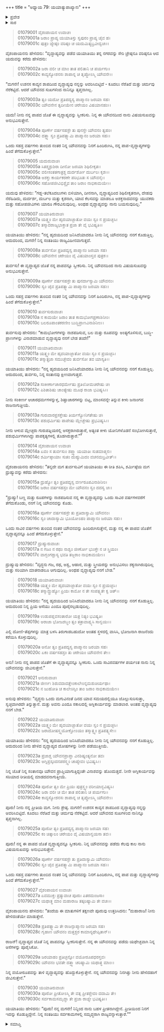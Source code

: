 +++
title = "ಅಧ್ಯಾಯ 79: ಯಯಾತ್ಯುಪಾಖ್ಯಾನಃ"
+++

<details><summary>ಪ್ರವೇಶ</summary>


।।   ಓಂ ಓಂ ನಮೋ ನಾರಾಯಣಾಯ।।   ಶ್ರೀ ವೇದವ್ಯಾಸಾಯ ನಮಃ ।।

ಶ್ರೀ ಕೃಷ್ಣದ್ವೈಪಾಯನ ವೇದವ್ಯಾಸ ವಿರಚಿತ  

**ಶ್ರೀ ಮಹಾಭಾರತ**

**ಆದಿ ಪರ್ವ**

**ಸಂಭವ ಪರ್ವ**

**ಅಧ್ಯಾಯ 79**

</details>


<details><summary>ಸಾರ</summary>

ಯಯಾತಿಯು ತನ್ನ ಮುಪ್ಪನ್ನು ಕೊಟ್ಟು ಮಕ್ಕಳ ಯೌವನವನ್ನು ಪಡೆಯಲು ಪ್ರಯತ್ನಿಸಲು, ಪೂರುವು ಅದಕ್ಕೆ ಒಪ್ಪಿಕೊಂಡಿದುದು (1-30).

</details>


> 01079001 ವೈಶಂಪಾಯನ ಉವಾಚ।  
01079001a ಜರಾಂ ಪ್ರಾಪ್ಯ ಯಯಾತಿಸ್ತು ಸ್ವಪುರಂ ಪ್ರಾಪ್ಯ ಚೈವ ಹ।  
01079001c ಪುತ್ರಂ ಜ್ಯೇಷ್ಠಂ ವರಿಷ್ಠಂ ಚ ಯದುಮಿತ್ಯಬ್ರವೀದ್ವಚಃ।।

ವೈಶಂಪಾಯನನು ಹೇಳಿದನು: “ವೃದ್ಧಾಪ್ಯವನ್ನು ಪಡೆದ ಯಯಾತಿಯು ತನ್ನ ನಗರವನ್ನು ಸೇರಿ ಜ್ರೇಷ್ಠನೂ ವರಿಷ್ಠನೂ ಆದ ಯದುವನ್ನು ಕರೆದು ಹೇಳಿದನು:

> 01079002a ಜರಾ ವಲೀ ಚ ಮಾಂ ತಾತ ಪಲಿತಾನಿ ಚ ಪರ್ಯಗುಃ।  
01079002c ಕಾವ್ಯಸ್ಯೋಶನಸಃ ಶಾಪಾನ್ನ ಚ ತೃಪ್ತೋಽಸ್ಮಿ ಯೌವನೇ।।

“ಮಗನೇ! ಉಶನಸ ಕಾವ್ಯನ ಶಾಪದಿಂದ ವೃದ್ಧಾಪ್ಯವು ನನ್ನನ್ನು ಆವರಿಸಿಬಿಟ್ಟಿದೆ - ಕೂದಲು ನೆರೆತಿದೆ ಮತ್ತು ಚರ್ಮವು ನೆರೆಕಟ್ಟಿದೆ. ಆದರೆ ಯೌವನದ ಸುಖಗಳಿಂದ ನಾನಿನ್ನೂ ತೃಪ್ತನಾಗಿಲ್ಲ.

> 01079003a ತ್ವಂ ಯದೋ ಪ್ರತಿಪದ್ಯಸ್ವ ಪಾಪ್ಮಾನಂ ಜರಯಾ ಸಹ।  
01079003c ಯೌವನೇನ ತ್ವದೀಯೇನ ಚರೇಯಂ ವಿಷಯಾನಹಂ।।

ಯದು! ನೀನು ನನ್ನ ಪಾಪದ ಜೊತೆ ಈ ವೃದ್ಧಾಪ್ಯವನ್ನು ಸ್ವೀಕರಿಸು. ನಿನ್ನ ಈ ಯೌವನದಿಂದ ನಾನು ವಿಷಯಸುಖವನ್ನು ಅನುಭವಿಸುತ್ತೇನೆ.

> 01079004a ಪೂರ್ಣೇ ವರ್ಷಸಹಸ್ರೇ ತು ಪುನಸ್ತೇ ಯೌವನಂ ತ್ವಹಂ।  
01079004c ದತ್ತ್ವಾ ಸ್ವಂ ಪ್ರತಿಪತ್ಸ್ಯಾಮಿ ಪಾಪ್ಮಾನಂ ಜರಯಾ ಸಹ।।

ಒಂದು ಸಹಸ್ರ ವರ್ಷಗಳು ತುಂಬಿದ ನಂತರ ನಿನ್ನ ಯೌವನವನ್ನು ನಿನಗೆ ಹಿಂದಿರುಗಿಸಿ, ನನ್ನ ಪಾಪ-ವೃದ್ಧಾಪ್ಯಗಳನ್ನು ಹಿಂದೆ ತೆಗೆದುಕೊಳ್ಳುತ್ತೇನೆ.”

> 01079005 ಯದುರುವಾಚ।  
01079005a ಸಿತಶ್ಮಶ್ರುಶಿರಾ ದೀನೋ ಜರಯಾ ಶಿಥಿಲೀಕೃತಃ।  
01079005c ವಲೀಸಂತತಗಾತ್ರಶ್ಚ ದುರ್ದರ್ಶೋ ದುರ್ಬಲಃ ಕೃಶಃ।।  
01079006a ಅಶಕ್ತಃ ಕಾರ್ಯಕರಣೇ ಪರಿಭೂತಃ ಸ ಯೌವನೈಃ।  
01079006c ಸಹೋಪಜೀವಿಭಿಶ್ಚೈವ ತಾಂ ಜರಾಂ ನಾಭಿಕಾಮಯೇ।।

ಯದುವು ಹೇಳಿದನು: “ಗಡ್ಡ-ತಲೆಕೂದಲುಗಳು ಬಿಳಿಯಾಗಿ, ದೀನನಾಗಿ, ವೃದ್ಧಾಪ್ಯದಿಂದ ಶಿಥಿಲೀಕೃತನಾಗಿ, ದೇಹವು ನೆರೆಹಿಡಿದು, ದುರ್ದರ್ಶ, ದುರ್ಬಲ ಮತ್ತು ಕೃಶನಾಗಿ, ಯಾವ ಕೆಲಸವನ್ನು ಮಾಡಲೂ ಅಶಕ್ತನಾದವನನ್ನು ಯುವಕರು ಮತ್ತು ಸಹೋಪಜೀವಿಗಳು ಯಾರೂ ಗೌರವಿಸುವುದಿಲ್ಲ. ಅಂಥಹ ವೃದ್ಧಾಪ್ಯವನ್ನು ನಾನು ಬಯಸುವುದಿಲ್ಲ.”

> 01079007 ಯಯಾತಿರುವಾಚ।  
01079007a ಯತ್ತ್ವಂ ಮೇ ಹೃದಯಾಜ್ಜಾತೋ ವಯಃ ಸ್ವಂ ನ ಪ್ರಯಚ್ಛಸಿ।  
01079007c ತಸ್ಮಾದರಾಜ್ಯಭಾಕ್ತಾತ ಪ್ರಜಾ ತೇ ವೈ ಭವಿಷ್ಯತಿ।।

ಯಯಾತಿಯು ಹೇಳಿದನು: “ನನ್ನ ಹೃದಯದಿಂದ ಜನಿಸಿದೆಯಾದರೂ ನೀನು ನಿನ್ನ ಯೌವನವನ್ನು ನನಗೆ ಕೊಡುತ್ತಿಲ್ಲ. ಆದುದರಿಂದ, ಮಗನೇ! ನಿನ್ನ ಸಂತತಿಯು ರಾಜ್ಯವಿಹೀನವಾಗುತ್ತದೆ.

> 01079008a ತುರ್ವಸೋ ಪ್ರತಿಪದ್ಯಸ್ವ ಪಾಪ್ಮಾನಂ ಜರಯಾ ಸಹ।  
01079008c ಯೌವನೇನ ಚರೇಯಂ ವೈ ವಿಷಯಾಂಸ್ತವ ಪುತ್ರಕ।।

ತುರ್ವಸು! ಈ ವೃದ್ಧಾಪ್ಯದ ಜೊತೆ ನನ್ನ ಪಾಪವನ್ನೂ ಸ್ವೀಕರಿಸು. ನಿನ್ನ ಯೌವನದಿಂದ ನಾನು ವಿಷಯಸುಖವನ್ನು ಅನುಭವಿಸುತ್ತೇನೆ.

> 01079009a ಪೂರ್ಣೇ ವರ್ಷಸಹಸ್ರೇ ತು ಪುನರ್ದಾಸ್ಯಾಮಿ ಯೌವನಂ।  
01079009c ಸ್ವಂ ಚೈವ ಪ್ರತಿಪತ್ಸ್ಯಾಮಿ ಪಾಪ್ಮಾನಂ ಜರಯಾ ಸಹ।।

ಒಂದು ಸಹಸ್ರ ವರ್ಷಗಳು ತುಂಬಿದ ನಂತರ ನಿನ್ನ ಯೌವನವನ್ನು ನಿನಗೆ ಹಿಂದಿರುಗಿಸಿ, ನನ್ನ ಪಾಪ-ವೃದ್ಧಾಪ್ಯಗಳನ್ನು ಹಿಂದೆ ತೆಗೆದುಕೊಳ್ಳುತ್ತೇನೆ.”

> 01079010 ತುರ್ವಸುರುವಾಚ।  
01079010a ನ ಕಾಮಯೇ ಜರಾಂ ತಾತ ಕಾಮಭೋಗಪ್ರಣಾಶಿನೀಂ।  
01079010c ಬಲರೂಪಾಂತಕರಣೀಂ ಬುದ್ಧಿಪ್ರಾಣವಿನಾಶಿನೀಂ।।

ತುರ್ವಸುವು ಹೇಳಿದನು: “ಕಾಮಭೋಗಗಳನ್ನು ನಾಶಪಡಿಸುವ, ಬಲ ಮತ್ತು ರೂಪವನ್ನು ಅಂತ್ಯಗೊಳಿಸುವ, ಬುದ್ಧಿ-ಪ್ರಾಣಗಳನ್ನು ವಿನಾಶಮಾಡುವ ವೃದ್ಧಾಪ್ಯವು ನನಗೆ ಬೇಡ ತಂದೇ!”

> 01079011 ಯಯಾತಿರುವಾಚ।  
01079011a ಯತ್ತ್ವಂ ಮೇ ಹೃದಯಾಜ್ಜಾತೋ ವಯಃ ಸ್ವಂ ನ ಪ್ರಯಚ್ಛಸಿ।  
01079011c ತಸ್ಮಾತ್ಪ್ರಜಾ ಸಮುಚ್ಛೇದಂ ತುರ್ವಸೋ ತವ ಯಾಸ್ಯತಿ।।

ಯಯಾತಿಯು ಹೇಳಿದನು: “ನನ್ನ ಹೃದಯದಿಂದ ಜನಿಸಿದೆಯಾದರೂ ನೀನು ನಿನ್ನ ಯೌವನವನ್ನು ನನಗೆ ಕೊಡುತ್ತಿಲ್ಲ. ಆದುದರಿಂದ, ತುರ್ವಸು, ನಿನ್ನ ಸಂತಾನವು ಕ್ಷೀಣವಾಗುತ್ತದೆ.

> 01079012a ಸಂಕೀರ್ಣಾಚಾರಧರ್ಮೇಷು ಪ್ರತಿಲೋಮಚರೇಷು ಚ।  
01079012c ಪಿಶಿತಾಶಿಷು ಚಾಂತ್ಯೇಷು ಮೂಢ ರಾಜಾ ಭವಿಷ್ಯಸಿ।।

ನೀನು ಸಂಕೀರ್ಣ ಆಚಾರಧರ್ಮಗಳನ್ನುಳ್ಳ, ಶಿಷ್ಟಾಚಾರಗಳನ್ನು ಬಿಟ್ಟ, ಮಾಂಸವನ್ನೇ ತಿನ್ನುವ ಕೀಳು ಜನಾಂಗದ ರಾಜನಾಗುತ್ತೀಯೆ.

> 01079013a ಗುರುದಾರಪ್ರಸಕ್ತೇಷು ತಿರ್ಯಗ್ಯೋನಿಗತೇಷು ಚ।  
01079013c ಪಶುಧರ್ಮಿಷು ಪಾಪೇಷು ಮ್ಲೇಚ್ಛೇಷು ಪ್ರಭವಿಷ್ಯಸಿ।।

ನೀನು ಆಳುವ ಮ್ಲೇಚ್ಛರು ಗುರುಪತ್ನಿಯರಲ್ಲಿ ಆಸಕ್ತರಾಗಿರುತ್ತಾರೆ, ಅತ್ಯಂತ ಕೀಳು ಯೋನಿಗಳೊಡನೆ ಸಂಭೋಗಿಸುತ್ತಾರೆ, ಪಶುಧರ್ಮಿಗಳಾಗಿದ್ದು ಪಾಪಕೃತ್ಯಗಳಲ್ಲಿ ತೊಡಗಿರುತ್ತಾರೆ.””

> 01079014 ವೈಶಂಪಾಯನ ಉವಾಚ।  
01079014a ಏವಂ ಸ ತುರ್ವಸುಂ ಶಪ್ತ್ವಾ ಯಯಾತಿಃ ಸುತಮಾತ್ಮನಃ।  
01079014c ಶರ್ಮಿಷ್ಠಾಯಾಃ ಸುತಂ ದುಹ್ಯುಮಿದಂ ವಚನಮಬ್ರವೀತ್।।

ವೈಶಂಪಾಯನನು ಹೇಳಿದನು: “ತನ್ನದೇ ಮಗ ತುರ್ವಸುವಿಗೆ ಯಯಾತಿಯು ಈ ರೀತಿ ಶಪಿಸಿ, ಶರ್ಮಿಷ್ಠೆಯ ಮಗ ದ್ರುಹ್ಯುವನ್ನು ಕರೆದು ಹೇಳಿದನು:

> 01079015a ದ್ರುಹ್ಯೋ ತ್ವಂ ಪ್ರತಿಪದ್ಯಸ್ವ ವರ್ಣರೂಪವಿನಾಶಿನೀಂ।   
01079015c ಜರಾಂ ವರ್ಷಸಹಸ್ರಂ ಮೇ ಯೌವನಂ ಸ್ವಂ ದದಸ್ವ ಚ।।

“ದ್ರುಹ್ಯು! ಬಣ್ಣ ಮತ್ತು ರೂಪಗಳನ್ನು ನಾಶಪಡಿಸುವ ನನ್ನ ಈ ವೃದ್ಧಾಪ್ಯವನ್ನು ಒಂದು ಸಾವಿರ ವರ್ಷಗಳವರೆಗೆ ತೆಗೆದುಕೊಂಡು, ನನಗೆ ನಿನ್ನ ಯೌವನವನ್ನು ಕೊಡು.

> 01079016a ಪೂರ್ಣೇ ವರ್ಷಸಹಸ್ರೇ ತು ಪ್ರತಿದಾಸ್ಯಾಮಿ ಯೌವನಂ।  
01079016c ಸ್ವಂ ಚಾದಾಸ್ಯಾಮಿ ಭೂಯೋಽಹಂ ಪಾಪ್ಮಾನಂ ಜರಯಾ ಸಹ।।

ಒಂದು ಸಾವಿರ ವರ್ಷಗಳು ತುಂಬಿದ ನಂತರ ಯೌವನವನ್ನು ಹಿಂದಿರುಗಿಸುತ್ತೇನೆ, ಮತ್ತು ನನ್ನ ಈ ಪಾಪದ ಜೊತೆಗೆ ವೃದ್ಧಾಪ್ಯವನ್ನೂ ಹಿಂದೆ ತೆಗೆದುಕೊಳ್ಳುತ್ತೇನೆ.”

> 01079017 ದ್ರುಹ್ಯುರುವಾಚ।  
01079017a ನ ಗಜಂ ನ ರಥಂ ನಾಶ್ವಂ ಜೀರ್ಣೋ ಭುಂಕ್ತೇ ನ ಚ ಸ್ತ್ರಿಯಂ।  
01079017c ವಾಗ್ಭಂಗಶ್ಚಾಸ್ಯ ಭವತಿ ತಜ್ಜರಾಂ ನಾಭಿಕಾಮಯೇ।।

ದ್ರುಹ್ಯುವು ಹೇಳಿದನು: “ವೃದ್ಧನು ಗಜ, ರಥ, ಅಶ್ವ, ಆಹಾರ, ಮತ್ತು ಸ್ತ್ರೀಯರನ್ನು ಅನುಭವಿಸಲು ಶಕ್ಯನಾಗಿರುವುದಿಲ್ಲ ಮತ್ತು ಸರಿಯಾಗಿ ಮಾತನಾಡಲೂ ಆಗುವುದಿಲ್ಲ. ಅಂಥಹ ವೃದ್ಧಾಪ್ಯವು ನನಗೆ ಬೇಡ.”

> 01079018 ಯಯಾತಿರುವಾಚ।  
01079018a ಯತ್ತ್ವಂ ಮೇ ಹೃದಯಾಜ್ಜಾತೋ ವಯಃ ಸ್ವಂ ನ ಪ್ರಯಚ್ಛಸಿ।  
01079018c ತಸ್ಮಾದ್ದ್ರುಹ್ಯೋ ಪ್ರಿಯಃ ಕಾಮೋ ನ ತೇ ಸಂಪತ್ಸ್ಯತೇ ಕ್ವ ಚಿತ್।।

ಯಯಾತಿಯು ಹೇಳಿದನು: “ನನ್ನ ಹೃದಯದಿಂದ ಜನಿಸಿದೆಯಾದರೂ ನೀನು ನಿನ್ನ ಯೌವನವನ್ನು ನನಗೆ ಕೊಡುತ್ತಿಲ್ಲ. ಆದುದರಿಂದ ನಿನ್ನ ಪ್ರಿಯ ಆಸೆಯು ಎಂದೂ ಪೂರೈಸಲ್ಪಡುವುದಿಲ್ಲ.

> 01079019a ಉಡುಪಪ್ಲವಸಂತಾರೋ ಯತ್ರ ನಿತ್ಯಂ ಭವಿಷ್ಯತಿ।  
01079019c ಅರಾಜಾ ಭೋಜಶಬ್ಧಂ ತ್ವಂ ತತ್ರಾವಾಪ್ಸ್ಯಸಿ ಸಾನ್ವಯಃ।।

ಎಲ್ಲಿ ದೋಣಿ-ತೆಪ್ಪಗಳನ್ನು ಮಾತ್ರ ಬಳಸಿ ತಿರುಗಾಡಬಹುದೋ ಅಂತಹ ಸ್ಥಳದಲ್ಲಿ ವಾಸಿಸಿ, ಭೋಜನಾಗಿ ರಾಜನೆಂದು ಕರೆಯಿಸಿ ಕೊಳ್ಳುವುದಿಲ್ಲ.

> 01079020a ಅನೋ ತ್ವಂ ಪ್ರತಿಪದ್ಯಸ್ವ ಪಾಪ್ಮಾನಂ ಜರಯಾ ಸಹ।  
01079020c ಏಕಂ ವರ್ಷಸಹಸ್ರಂ ತು ಚರೇಯಂ ಯೌವನೇನ ತೇ।।

ಅನು! ನೀನು ನನ್ನ ಪಾಪದ ಜೊತೆಗೆ ಈ ವೃದ್ಧಾಪ್ಯವನ್ನೂ ಸ್ವೀಕರಿಸು. ಒಂದು ಸಾವಿರವರ್ಷಗಳ ಪರ್ಯಂತ ನಾನು ನಿನ್ನ ಯೌವನವನ್ನು ಜೀವಿಸುತ್ತೇನೆ.”

> 01079021 ಅನುರುವಾಚ।  
01079021a ಜೀರ್ಣಃ ಶಿಶುವದಾದತ್ತೇಽಕಾಲೇಽನ್ನಮಶುಚಿರ್ಯಥಾ।   
01079021c ನ ಜುಹೋತಿ ಚ ಕಾಲೇಽಗ್ನಿಂ ತಾಂ ಜರಾಂ ನಾಭಿಕಾಮಯೇ।।

ಅನುವು ಹೇಳಿದನು: “ವೃದ್ಧನು ಒಂದು ಮಗುವಿನಂತೆ ದಿನದ ಯಾವ ಸಮಯದಲ್ಲಿಯೂ ಜೊಲ್ಲುಸುರಿಸುತ್ತಾ, ಸ್ವಚ್ಛವಾಗಿರದೇ ತಿನ್ನುತ್ತಾನೆ. ಮತ್ತು ಅವನು ಎಂದೂ ಸಕಾಲದಲ್ಲಿ ಅಗ್ನಿಕಾರ್ಯವನ್ನು ಮಾಡಲಾರ. ಅಂತಹ ವೃದ್ಧಾಪ್ಯವು ನನಗೆ ಬೇಡ.”

> 01079022 ಯಯಾತಿರುವಾಚ।   
01079022a ಯತ್ತ್ವಂ ಮೇ ಹೃದಯಾಜ್ಜಾತೋ ವಯಃ ಸ್ವಂ ನ ಪ್ರಯಚ್ಛಸಿ।  
01079022c ಜರಾದೋಷಸ್ತ್ವಯೋಕ್ತೋಽಯಂ ತಸ್ಮಾತ್ತ್ವಂ ಪ್ರತಿಪತ್ಸ್ಯಸೇ।।

ಯಯಾತಿಯು ಹೇಳಿದನು: “ನನ್ನ ಹೃದಯದಿಂದ ಜನಿಸಿದೆಯಾದರೂ ನೀನು ನಿನ್ನ ಯೌವನವನ್ನು ನನಗೆ ಕೊಡುತ್ತಿಲ್ಲ. ಆದುದರಿಂದ ನೀನು ಹೇಳಿದ ವೃದ್ಧಾಪ್ಯದ ದೋಷಗಳನ್ನು ನೀನೇ ಪಡೆಯುತ್ತೀಯೆ.

> 01079023a ಪ್ರಜಾಶ್ಚ ಯೌವನಪ್ರಾಪ್ತಾ ವಿನಶಿಷ್ಯಂತ್ಯನೋ ತವ।   
01079023c ಅಗ್ನಿಪ್ರಸ್ಕಂದನಪರಸ್ತ್ವಂ ಚಾಪ್ಯೇವಂ ಭವಿಷ್ಯಸಿ।।

ನಿನ್ನ ಜೊತೆ ನಿನ್ನ ಸಂತಾನವೂ ಯೌವನ ಪ್ರಾಪ್ತಿಯಾಗುತ್ತಿದ್ದಂತೇ ವಿನಾಶವನ್ನು ಹೊಂದುತ್ತದೆ. ನೀನೇ ಅಗ್ನಿಕಾರ್ಯವನ್ನು ಸರಿಯಾದ ರೀತಿಯಲ್ಲಿ ಮಾಡದವನಾಗುತ್ತೀಯೆ.

> 01079024a ಪೂರೋ ತ್ವಂ ಮೇ ಪ್ರಿಯಃ ಪುತ್ರಸ್ತ್ವಂ ವರೀಯಾನ್ಭವಿಷ್ಯಸಿ।  
01079024c ಜರಾ ವಲೀ ಚ ಮೇ ತಾತ ಪಲಿತಾನಿ ಚ ಪರ್ಯಗುಃ।  
01079024e ಕಾವ್ಯಸ್ಯೋಶನಸಃ ಶಾಪಾನ್ನ ಚ ತೃಪ್ತೋಽಸ್ಮಿ ಯೌವನೇ।।

ಪೂರು! ನೀನು ನನ್ನ ಪ್ರೀತಿಯ ಮಗ. ನೀನು ಶ್ರೇಷ್ಠ. ಮಗನೇ! ಉಶನಸ ಕಾವ್ಯನ ಶಾಪದಿಂದ ವೃದ್ಧಾಪ್ಯವು ನನ್ನನ್ನು ಆವರಿಸಿಬಿಟ್ಟಿದೆ. ಕೂದಲು ನೆರೆತಿದೆ ಮತ್ತು ಚರ್ಮವು ನೆರೆಕಟ್ಟಿದೆ. ಆದರೆ ಯೌವನದ ಸುಖಗಳಿಂದ ನಾನಿನ್ನೂ ತೃಪ್ತನಾಗಿಲ್ಲ.

> 01079025a ಪೂರೋ ತ್ವಂ ಪ್ರತಿಪದ್ಯಸ್ವ ಪಾಪ್ಮಾನಂ ಜರಯಾ ಸಹ।  
01079025c ಕಂ ಚಿತ್ಕಾಲಂ ಚರೇಯಂ ವೈ ವಿಷಯಾನ್ವಯಸಾ ತವ।।

ಪೂರು! ನನ್ನ ಈ ಪಾಪದ ಜೊತೆ ವೃದ್ಧಾಪ್ಯವನ್ನೂ ಸ್ವೀಕರಿಸು. ನಿನ್ನ ಯೌವನವನ್ನು ಪಡೆದು ಕೆಲವು ಕಾಲ ನಾನು ವಿಷಯಸುಖವನ್ನು ಅನುಭವಿಸುತ್ತೇನೆ.

> 01079026a ಪೂರ್ಣೇ ವರ್ಷಸಹಸ್ರೇ ತು ಪ್ರತಿದಾಸ್ಯಾಮಿ ಯೌವನಂ।   
01079026c ಸ್ವಂ ಚೈವ ಪ್ರತಿಪತ್ಸ್ಯಾಮಿ ಪಾಪ್ಮಾನಂ ಜರಯಾ ಸಹ।।

ಒಂದು ಸಹಸ್ರ ವರ್ಷಗಳು ತುಂಬಿದ ನಂತರ ನಿನ್ನ ಯೌವನವನ್ನು ನಿನಗೆ ಹಿಂದಿರುಗಿಸಿ, ನನ್ನ ಪಾಪ ಮತ್ತು ವೃದ್ಧಾಪ್ಯಗಳನ್ನು ಹಿಂದೆ ತೆಗೆದುಕೊಳ್ಳುತ್ತೇನೆ.””

> 01079027 ವೈಶಂಪಾಯನ ಉವಾಚ।  
01079027a ಏವಮುಕ್ತಃ ಪ್ರತ್ಯುವಾಚ ಪೂರುಃ ಪಿತರಮಂಜಸಾ।  
01079027c ಯಥಾತ್ಥ ಮಾಂ ಮಹಾರಾಜ ತತ್ಕರಿಷ್ಯಾಮಿ ತೇ ವಚಃ।।

ವೈಶಂಪಾಯನನು ಹೇಳಿದನು: “ತಂದೆಯ ಈ ಮಾತುಗಳಿಗೆ ತಕ್ಷಣವೇ ಪೂರುವು ಉತ್ತರಿಸಿದನು: “ಮಹಾರಾಜ! ನೀನು ಹೇಳಿದಂತೆಯೇ ಮಾಡುತ್ತೇನೆ.

> 01079028a ಪ್ರತಿಪತ್ಸ್ಯಾಮಿ ತೇ ರಾಜನ್ಪಾಪ್ಮಾನಂ ಜರಯಾ ಸಹ।  
01079028c ಗೃಹಾಣ ಯೌವನಂ ಮತ್ತಶ್ಚರ ಕಾಮಾನ್ಯಥೇಪ್ಸಿತಾನ್।।

ರಾಜನ್! ವೃದ್ಧಾಪ್ಯದ ಜೊತೆ ನಿನ್ನ ಪಾಪವನ್ನೂ ಸ್ವೀಕರಿಸುತ್ತೇನೆ. ನನ್ನ ಈ ಯೌವನವನ್ನು ಪಡೆದು ಯಥೇಚ್ಛವಾಗಿ ನಿನ್ನ ಆಸೆಗಳನ್ನು ಪೂರೈಸಿಕೋ.

> 01079029a ಜರಯಾಹಂ ಪ್ರತಿಚ್ಛನ್ನೋ ವಯೋರೂಪಧರಸ್ತವ।  
01079029c ಯೌವನಂ ಭವತೇ ದತ್ತ್ವಾ ಚರಿಷ್ಯಾಮಿ ಯಥಾತ್ಥ ಮಾಂ।।

ನಿನ್ನ ವಯೋರೂಪವನ್ನು ತಾಳಿ ವೃದ್ಧಾಪ್ಯವನ್ನು ಹೊದ್ದುಕೊಳ್ಳುತ್ತೇನೆ. ನನ್ನ ಯೌವನವನ್ನು ನಿನಗಿತ್ತು ನೀನು ಹೇಳಿದಹಾಗೆ ಜೀವಿಸುತ್ತೇನೆ.”

> 01079030 ಯಯಾತಿರುವಾಚ।  
01079030a ಪೂರೋ ಪ್ರೀತೋಽಸ್ಮಿ ತೇ ವತ್ಸ ಪ್ರೀತಶ್ಚೇದಂ ದದಾಮಿ ತೇ।  
01079030c ಸರ್ವಕಾಮಸಮೃದ್ಧಾ ತೇ ಪ್ರಜಾ ರಾಜ್ಯೇ ಭವಿಷ್ಯತಿ।।

ಯಯಾತಿಯು ಹೇಳಿದನು: “ಪೂರು! ನನ್ನ ಮಗನೇ! ನಿನ್ನಿಂದ ನಾನು ಬಹಳ ಪ್ರೀತನಾಗಿದ್ದೇನೆ. ಪ್ರೀತಿಯಿಂದ ನಿನಗೆ ಇದನ್ನು ಕೊಡುತ್ತಿದ್ದೇನೆ. ನಿನ್ನ ಸಂತತಿಯು ಸರ್ವಕಾಮಗಳಲ್ಲಿ ಸಮೃದ್ಧರಾಗಿ ರಾಜ್ಯವನ್ನಾಳುತ್ತಾರೆ.””

<details><summary>ಸಮಾಪ್ತಿ</summary>

ಇತಿ ಶ್ರೀ ಮಹಾಭಾರತೇ ಆದಿಪರ್ವಣಿ ಸಂಭವಪರ್ವಣಿ ಯಯಾತ್ಯುಪಾಖ್ಯಾನೇ ಏಕೋನಾಶೀತಿತಮೋಽಧ್ಯಾಯಃ।।  
ಇದು ಶ್ರೀ ಮಹಾಭಾರತದಲ್ಲಿ ಆದಿಪರ್ವದಲ್ಲಿ ಸಂಭವ ಪರ್ವದಲ್ಲಿ ಯಯಾತಿ-ಉಪಾಖ್ಯಾನದಲ್ಲಿ ಎಪ್ಪತ್ತೊಂಭತ್ತನೆಯ ಅಧ್ಯಾಯವು.

</details>

